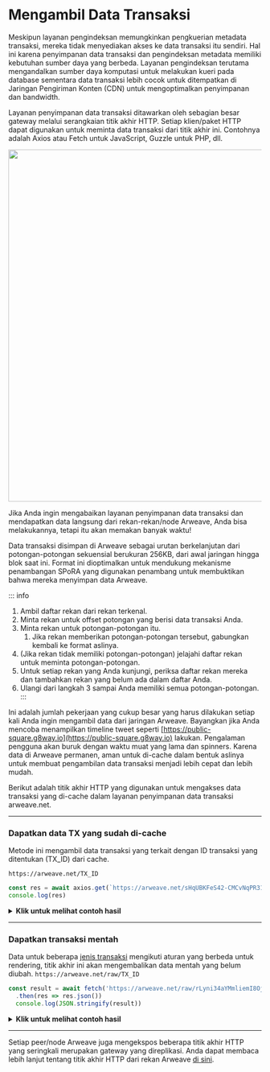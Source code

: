 # Mengambil Data Transaksi

Meskipun layanan pengindeksan memungkinkan pengkuerian metadata transaksi, mereka tidak menyediakan akses ke data transaksi itu sendiri. Hal ini karena penyimpanan data transaksi dan pengindeksan metadata memiliki kebutuhan sumber daya yang berbeda. Layanan pengindeksan terutama mengandalkan sumber daya komputasi untuk melakukan kueri pada database sementara data transaksi lebih cocok untuk ditempatkan di Jaringan Pengiriman Konten (CDN) untuk mengoptimalkan penyimpanan dan bandwidth.

Layanan penyimpanan data transaksi ditawarkan oleh sebagian besar gateway melalui serangkaian titik akhir HTTP. Setiap klien/paket HTTP dapat digunakan untuk meminta data transaksi dari titik akhir ini. Contohnya adalah Axios atau Fetch untuk JavaScript, Guzzle untuk PHP, dll.

<img src="https://ar-io.net/VZs292M6mq8LqvjLMdoHGD45qZKDnITQVAmiM9O2KSI" width="700">

Jika Anda ingin mengabaikan layanan penyimpanan data transaksi dan mendapatkan data langsung dari rekan-rekan/node Arweave, Anda bisa melakukannya, tetapi itu akan memakan banyak waktu!

Data transaksi disimpan di Arweave sebagai urutan berkelanjutan dari potongan-potongan sekuensial berukuran 256KB, dari awal jaringan hingga blok saat ini. Format ini dioptimalkan untuk mendukung mekanisme penambangan SPoRA yang digunakan penambang untuk membuktikan bahwa mereka menyimpan data Arweave.

::: info
1. Ambil daftar rekan dari rekan terkenal.
2. Minta rekan untuk offset potongan yang berisi data transaksi Anda.
3. Minta rekan untuk potongan-potongan itu.
   1. Jika rekan memberikan potongan-potongan tersebut, gabungkan kembali ke format aslinya.
4. (Jika rekan tidak memiliki potongan-potongan) jelajahi daftar rekan untuk meminta potongan-potongan.
5. Untuk setiap rekan yang Anda kunjungi, periksa daftar rekan mereka dan tambahkan rekan yang belum ada dalam daftar Anda.
6. Ulangi dari langkah 3 sampai Anda memiliki semua potongan-potongan.
:::

Ini adalah jumlah pekerjaan yang cukup besar yang harus dilakukan setiap kali Anda ingin mengambil data dari jaringan Arweave. Bayangkan jika Anda mencoba menampilkan timeline tweet seperti [https://public-square.g8way.io](https://public-square.g8way.io) lakukan. Pengalaman pengguna akan buruk dengan waktu muat yang lama dan spinners. Karena data di Arweave permanen, aman untuk di-cache dalam bentuk aslinya untuk membuat pengambilan data transaksi menjadi lebih cepat dan lebih mudah.

Berikut adalah titik akhir HTTP yang digunakan untuk mengakses data transaksi yang di-cache dalam layanan penyimpanan data transaksi arweave.net.

<hr />

### Dapatkan data TX yang sudah di-cache
Metode ini mengambil data transaksi yang terkait dengan ID transaksi yang ditentukan (TX_ID) dari cache.

`https://arweave.net/TX_ID`

```js
const res = await axios.get(`https://arweave.net/sHqUBKFeS42-CMCvNqPR31yEP63qSJG3ImshfwzJJF8`)
console.log(res)
```

<details>
<summary><b>Klik untuk melihat contoh hasil</b></summary>

```json
{
    "data": {
        "ticker": "ANT-PENDING",
        "name": "pending",
        "owner": "NlNd_PcajvxAkOweo7rZHJKiIJ7vW1WXt9vb6CzGmC0",
        "controller": "NlNd_PcajvxAkOweo7rZHJKiIJ7vW1WXt9vb6CzGmC0",
        "evolve": null,
        "records": {
            "@": "As-g0fqvO_ALZpSI8yKfCZaFtnmuwWasY83BQ520Duw"
        },
        "balances": {
            "NlNd_PcajvxAkOweo7rZHJKiIJ7vW1WXt9vb6CzGmC0": 1
        }
    },
    "status": 200,
    "statusText": "",
    "headers": {
        "cache-control": "public,must-revalidate,max-age=2592000",
        "content-length": "291",
        "content-type": "application/json; charset=utf-8"
    },
    "config": {
        "transitional": {
            "silentJSONParsing": true,
            "forcedJSONParsing": true,
            "clarifyTimeoutError": false
        },
        "adapter": [
            "xhr",
            "http"
        ],
        "transformRequest": [
            null
        ],
        "transformResponse": [
            null
        ],
        "timeout": 0,
        "xsrfCookieName": "XSRF-TOKEN",
        "xsrfHeaderName": "X-XSRF-TOKEN",
        "maxContentLength": -1,
        "maxBodyLength": -1,
        "env": {},
        "headers": {
            "Accept": "application/json, text/plain, */*"
        },
        "method": "get",
        "url": "https://arweave.net/sHqUBKFeS42-CMCvNqPR31yEP63qSJG3ImshfwzJJF8"
    },
    "request": {}
}

```
</details>
<hr />

### Dapatkan transaksi mentah
Data untuk beberapa [jenis transaksi](manifests.md) mengikuti aturan yang berbeda untuk rendering, titik akhir ini akan mengembalikan data mentah yang belum diubah.
`https://arweave.net/raw/TX_ID`

```js
const result = await fetch('https://arweave.net/raw/rLyni34aYMmliemI8OjqtkE_JHHbFMb24YTQHGe9geo')
  .then(res => res.json())
  console.log(JSON.stringify(result))
```

<details>
<summary><b>Klik untuk melihat contoh hasil</b></summary>

```json
{
  "manifest": "arweave/paths",
  "version": "0.1.0",
  "index": {
    "path": "index.html"
  },
  "paths": {
    "index.html": {
      "id": "FOPrEoqqk184Bnk9KrnQ0MTZFOM1oXb0JZjJqhluv

78"
    }
  }
}
```

</details>
<hr/>

Setiap peer/node Arweave juga mengekspos beberapa titik akhir HTTP yang seringkali merupakan gateway yang direplikasi. Anda dapat membaca lebih lanjut tentang titik akhir HTTP dari rekan Arweave [di sini](/references/http-api.md).